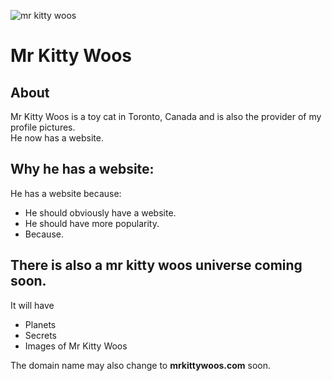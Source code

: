 ![mr kitty woos](media/favicon.ico "mr kitty woos")
# Mr Kitty Woos

## About
Mr Kitty Woos is a toy cat in Toronto, Canada and is also the provider of my profile pictures.  
He now has a website.

## Why he has a website:
He has a website because:
- He should obviously have a website.
- He should have more popularity.
- Because.

## There is also a mr kitty woos universe coming soon.
It will have
- Planets
- Secrets
- Images of Mr Kitty Woos

The domain name may also change to __mrkittywoos.com__ soon.
